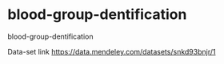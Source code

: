 # blood-group-dentification
blood-group-dentification


Data-set link
https://data.mendeley.com/datasets/snkd93bnjr/1